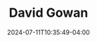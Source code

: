 ---
title: David Gowan
date: 2024-07-11T10:35:49-04:00
featured_image: David-Gowan.md
featured_image_attr: 
featured_image_attr_link: 
featured_image_alt: Headshot of David Gowan
featured_image_caption: Headshot of David Gowan
Socials:
  Facebook: 
  Twitter: 
  Instagram: 
  LinkedIn: 
  IBDB: 
  IMDb:
  Website: 
---